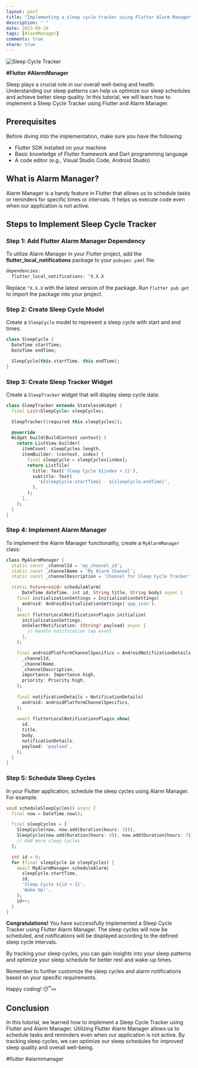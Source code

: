 ```yaml
---
layout: post
title: "Implementing a sleep cycle tracker using Flutter Alarm Manager"
description: " "
date: 2023-09-18
tags: [AlarmManager]
comments: true
share: true
---
```


![Sleep Cycle Tracker](https://www.example.com/images/sleep_tracker.jpg)

**#Flutter** **#AlarmManager**

Sleep plays a crucial role in our overall well-being and health. Understanding our sleep patterns can help us optimize our sleep schedules and achieve better sleep quality. In this tutorial, we will learn how to implement a Sleep Cycle Tracker using Flutter and Alarm Manager.

## Prerequisites
Before diving into the implementation, make sure you have the following:

- Flutter SDK installed on your machine
- Basic knowledge of Flutter framework and Dart programming language
- A code editor (e.g., Visual Studio Code, Android Studio)

## What is Alarm Manager?
Alarm Manager is a handy feature in Flutter that allows us to schedule tasks or reminders for specific times or intervals. It helps us execute code even when our application is not active.

## Steps to Implement Sleep Cycle Tracker

### Step 1: Add Flutter Alarm Manager Dependency
To utilize Alarm Manager in your Flutter project, add the **flutter_local_notifications** package to your `pubspec.yaml` file:

```dart
dependencies:
  flutter_local_notifications: ^X.X.X
```

Replace `^X.X.X` with the latest version of the package. Run `flutter pub get` to import the package into your project.

### Step 2: Create Sleep Cycle Model
Create a `SleepCycle` model to represent a sleep cycle with start and end times:

```dart
class SleepCycle {
  DateTime startTime;
  DateTime endTime;

  SleepCycle(this.startTime, this.endTime);
}
```

### Step 3: Create Sleep Tracker Widget
Create a `SleepTracker` widget that will display sleep cycle data:

```dart
class SleepTracker extends StatelessWidget {
  final List<SleepCycle> sleepCycles;

  SleepTracker({required this.sleepCycles});

  @override
  Widget build(BuildContext context) {
    return ListView.builder(
      itemCount: sleepCycles.length,
      itemBuilder: (context, index) {
        final sleepCycle = sleepCycles[index];
        return ListTile(
          title: Text('Sleep Cycle ${index + 1}'),
          subtitle: Text(
            '${sleepCycle.startTime} - ${sleepCycle.endTime}',
          ),
        );
      },
    );
  }
}
```

### Step 4: Implement Alarm Manager
To implement the Alarm Manager functionality, create a `MyAlarmManager` class:

```dart
class MyAlarmManager {
  static const _channelId = 'my_channel_id';
  static const _channelName = 'My Alarm Channel';
  static const _channelDescription = 'Channel for Sleep Cycle Tracker';

  static Future<void> scheduleAlarm(
      DateTime dateTime, int id, String title, String body) async {
    final initializationSettings = InitializationSettings(
      android: AndroidInitializationSettings('app_icon'),
    );
    await flutterLocalNotificationsPlugin.initialize(
      initializationSettings,
      onSelectNotification: (String? payload) async {
        // Handle notification tap event
      },
    );

    final androidPlatformChannelSpecifics = AndroidNotificationDetails(
      _channelId,
      _channelName,
      _channelDescription,
      importance: Importance.high,
      priority: Priority.high,
    );
   
    final notificationDetails = NotificationDetails(
      android: androidPlatformChannelSpecifics,
    );
   
    await flutterLocalNotificationsPlugin.show(
      id,
      title,
      body,
      notificationDetails,
      payload: 'payload',
    );
  }
}
```

### Step 5: Schedule Sleep Cycles
In your Flutter application, schedule the sleep cycles using Alarm Manager. For example:

```dart
void scheduleSleepCycles() async {
  final now = DateTime.now();

  final sleepCycles = [
    SleepCycle(now, now.add(Duration(hours: 3))),
    SleepCycle(now.add(Duration(hours: 4)), now.add(Duration(hours: 7))),
    // Add more sleep cycles
  ];

  int id = 0;
  for (final sleepCycle in sleepCycles) {
    await MyAlarmManager.scheduleAlarm(
      sleepCycle.startTime,
      id,
      'Sleep Cycle ${id + 1}',
      'Wake Up!',
    );
    id++;
  }
}
```

**Congratulations!** You have successfully implemented a Sleep Cycle Tracker using Flutter Alarm Manager. The sleep cycles will now be scheduled, and notifications will be displayed according to the defined sleep cycle intervals.

By tracking your sleep cycles, you can gain insights into your sleep patterns and optimize your sleep schedule for better rest and wake-up times.

Remember to further customize the sleep cycles and alarm notifications based on your specific requirements.

Happy coding! 😴💤

## Conclusion
In this tutorial, we learned how to implement a Sleep Cycle Tracker using Flutter and Alarm Manager. Utilizing Flutter Alarm Manager allows us to schedule tasks and reminders even when our application is not active. By tracking sleep cycles, we can optimize our sleep schedules for improved sleep quality and overall well-being.

#flutter #alarmmanager